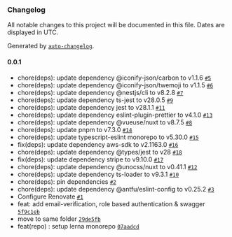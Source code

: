 ### Changelog

All notable changes to this project will be documented in this file. Dates are displayed in UTC.

Generated by [`auto-changelog`](https://github.com/CookPete/auto-changelog).

#### 0.0.1

- chore(deps): update dependency @iconify-json/carbon to v1.1.6 [`#5`](https://github.com/Nethrenial/nuxt-nest-ecommerce/pull/5)
- chore(deps): update dependency @iconify-json/twemoji to v1.1.5 [`#6`](https://github.com/Nethrenial/nuxt-nest-ecommerce/pull/6)
- chore(deps): update dependency @nestjs/cli to v8.2.8 [`#7`](https://github.com/Nethrenial/nuxt-nest-ecommerce/pull/7)
- chore(deps): update dependency ts-jest to v28.0.5 [`#9`](https://github.com/Nethrenial/nuxt-nest-ecommerce/pull/9)
- chore(deps): update dependency jest to v28.1.1 [`#11`](https://github.com/Nethrenial/nuxt-nest-ecommerce/pull/11)
- chore(deps): update dependency eslint-plugin-prettier to v4.1.0 [`#13`](https://github.com/Nethrenial/nuxt-nest-ecommerce/pull/13)
- chore(deps): update dependency @vueuse/nuxt to v8.7.5 [`#8`](https://github.com/Nethrenial/nuxt-nest-ecommerce/pull/8)
- chore(deps): update pnpm to v7.3.0 [`#14`](https://github.com/Nethrenial/nuxt-nest-ecommerce/pull/14)
- chore(deps): update typescript-eslint monorepo to v5.30.0 [`#15`](https://github.com/Nethrenial/nuxt-nest-ecommerce/pull/15)
- fix(deps): update dependency aws-sdk to v2.1163.0 [`#16`](https://github.com/Nethrenial/nuxt-nest-ecommerce/pull/16)
- chore(deps): update dependency @types/jest to v28 [`#18`](https://github.com/Nethrenial/nuxt-nest-ecommerce/pull/18)
- fix(deps): update dependency stripe to v9.10.0 [`#17`](https://github.com/Nethrenial/nuxt-nest-ecommerce/pull/17)
- chore(deps): update dependency @unocss/nuxt to v0.41.1 [`#12`](https://github.com/Nethrenial/nuxt-nest-ecommerce/pull/12)
- chore(deps): update dependency ts-loader to v9.3.1 [`#10`](https://github.com/Nethrenial/nuxt-nest-ecommerce/pull/10)
- chore(deps): pin dependencies [`#2`](https://github.com/Nethrenial/nuxt-nest-ecommerce/pull/2)
- chore(deps): update dependency @antfu/eslint-config to v0.25.2 [`#3`](https://github.com/Nethrenial/nuxt-nest-ecommerce/pull/3)
- Configure Renovate [`#1`](https://github.com/Nethrenial/nuxt-nest-ecommerce/pull/1)
- feat: add email-verification, role based authentication & swagger [`5f9c1eb`](https://github.com/Nethrenial/nuxt-nest-ecommerce/commit/5f9c1eb17fd55778bcf40c4608d00158f2cab67b)
- move to same folder [`29de5fb`](https://github.com/Nethrenial/nuxt-nest-ecommerce/commit/29de5fb9578b4620f9cf50ff720b2ae722ec63f9)
- feat(repo) : setup lerna monorepo [`07aadcd`](https://github.com/Nethrenial/nuxt-nest-ecommerce/commit/07aadcd499dd7bca452171e6a0a21f77096996af)
